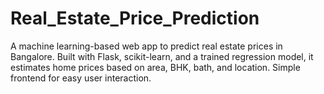 # Real_Estate_Price_Prediction
A machine learning-based web app to predict real estate prices in Bangalore. Built with Flask, scikit-learn, and a trained regression model, it estimates home prices based on area, BHK, bath, and location. Simple frontend for easy user interaction.
